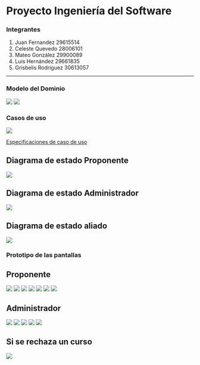 # Proyecto Ingeniería del Software
###  Integrantes
 1. Juan Fernandez 29615514
 1. Celeste Quevedo 28006101
 1. Mateo González 29900089
 1. Luis Hernández 29661835
 1. Grisbelis Rodríguez 30613057
 

------------
### Modelo del Dominio
![](https://media.discordapp.net/attachments/1246935568466841625/1254550281098887178/9d684cd9-246b-4189-8bcf-5e8701af1a53.png?ex=66807dff&is=667f2c7f&hm=763605394f66db8e0107ad1a2c0c49703733eafb84e24653165484dd7b454d54&=&format=webp&quality=lossless)
![](https://cdn.discordapp.com/attachments/1246935568466841625/1250254992598634526/IMG_20240611_210449_170.png?ex=666a4632&is=6668f4b2&hm=7a2951dad8f235c1f74095b3e1ac540c6e6734b9a960a9c71c4e601c4ecc59cd&)

### Casos de uso
![](https://media.discordapp.net/attachments/1246935568466841625/1254552371699253309/image.png?ex=6679e871&is=667896f1&hm=79bb91485c506423828ead87c078943d8ac25cfabca63d0e77d4736660584597&=&format=webp&quality=lossless&width=607&height=626)

[Especificaciones de caso de uso](https://docs.google.com/document/d/1MEt3gX_J-PPbxoFFk7-dKA0x_3GeCyxif3Wkr12mtso/edit?usp=sharing "Especificaciones de caso de uso")

## Diagrama de estado Proponente
![](https://media.discordapp.net/attachments/1246935568466841625/1254552827033026621/image.png?ex=6679e8de&is=6678975e&hm=d3518bf08ce1f270f11f0620aafd5c0da8fdba2197b57cafa0e0af6e4d94efb5&=&format=webp&quality=lossless&width=441&height=626)
## Diagrama de estado Administrador
![](https://media.discordapp.net/attachments/1246935568466841625/1254554892341874851/image.png?ex=6679eaca&is=6678994a&hm=4449a677fc1845d2ed7bd861fe67ec3fc1a86611582693e7337ae42d550917d7&=&format=webp&quality=lossless&width=594&height=626)
## Diagrama de estado aliado
![](https://media.discordapp.net/attachments/1246935568466841625/1254556943960248370/image.png?ex=6679ecb3&is=66789b33&hm=2e3ca5e9eba3c61fea137b72e61abd437b950d043e41e7e82ec5f6910b1208fc&=&format=webp&quality=lossless&width=558&height=626)

### Prototipo de las pantallas

## Proponente 
![](https://media.discordapp.net/attachments/1246935568466841625/1254593973507588146/Intefaces_V2_pages-to-jpg-0001.jpg?ex=667a0f30&is=6678bdb0&hm=c089b2bc1c6da57fb8008428bf7c192d6393772e5ba179a1a94d173d41c9ae7a&=&format=webp&width=1113&height=626)
![](https://media.discordapp.net/attachments/1246935568466841625/1254593973910114356/Intefaces_V2_pages-to-jpg-0003.jpg?ex=667a0f30&is=6678bdb0&hm=b82b0d0710bb1faa3949e5c2304c56105371a4fb1ee3a6b0923c1fd8ae1a6f74&=&format=webp&width=1113&height=626)
![](https://media.discordapp.net/attachments/1246935568466841625/1254593974350381056/Intefaces_V2_pages-to-jpg-0005.jpg?ex=667a0f30&is=6678bdb0&hm=f212e1c06cf70f21b392b7d9a7e99d463becfdbf1809ff9b688403edb520e315&=&format=webp&width=1113&height=626)
![](https://media.discordapp.net/attachments/1246935568466841625/1254593974669414540/Intefaces_V2_pages-to-jpg-0007.jpg?ex=667a0f30&is=6678bdb0&hm=0596c0fabfb17637574c00869a4f969f3c11fda963e951fee0c3f94e365069c4&=&format=webp&width=1113&height=626)
![](https://media.discordapp.net/attachments/1246935568466841625/1254593974979661834/Intefaces_V2_pages-to-jpg-0009.jpg?ex=667a0f30&is=6678bdb0&hm=253e856267d039c801fa73c9c068111e6af22231527f9cb4457a255b3f586d3e&=&format=webp&width=1113&height=626)
![](https://media.discordapp.net/attachments/1246935568466841625/1254593975260807249/Intefaces_V2_pages-to-jpg-0011.jpg?ex=667a0f30&is=6678bdb0&hm=5d2b25b67456f387aa34b6a8ab0f562f2d62f9aa0c6de81fa2e9a6ed241d5559&=&format=webp&width=1113&height=626)
![](https://media.discordapp.net/attachments/1246935568466841625/1254593975625715764/Intefaces_V2_pages-to-jpg-0013.jpg?ex=667a0f31&is=6678bdb1&hm=94c9d54509d85d2f57cec6a75a62e8f141f0af48989d2e0193d1d103eb6291cc&=&format=webp&width=1113&height=626)

## Administrador
![](https://media.discordapp.net/attachments/1246935568466841625/1254593975981965395/Intefaces_V2_pages-to-jpg-0015.jpg?ex=667a0f31&is=6678bdb1&hm=2836d41553f1b3a61e5c6e83a1bb5cff1f7e1fe1604213560ac0534f43638311&=&format=webp&width=1113&height=626)
![](https://media.discordapp.net/attachments/1246935568466841625/1254593976506519662/Intefaces_V2_pages-to-jpg-0017.jpg?ex=667a0f31&is=6678bdb1&hm=38a7cf743ca6f60d2f087ef29dd789977b0544a55f8c7ff03e37421a834cda64&=&format=webp&width=1113&height=626)
![](https://media.discordapp.net/attachments/1246935568466841625/1254593976867225620/Intefaces_V2_pages-to-jpg-0019.jpg?ex=66814f71&is=667ffdf1&hm=4aa8eb27aa6cac97da39a67c30f7170903eab882abdfa06f0199ab8e77824983&=&format=webp&width=1113&height=626)
![](https://media.discordapp.net/attachments/1246935568466841625/1254593976867225620/Intefaces_V2_pages-to-jpg-0019.jpg?ex=667a0f31&is=6678bdb1&hm=4293e2df1dfbe5e05a3c61c02df4827d04c1d4925a2bea687ca54f72540d789b&=&format=webp&width=1113&height=626)
![](https://media.discordapp.net/attachments/1246935568466841625/1254593995959570472/Intefaces_V2_pages-to-jpg-0021.jpg?ex=667a0f35&is=6678bdb5&hm=9d6df815f81c7c4dd9d6f0cf3c85632b7f6dbd37462ad1fccca70401128cb18d&=&format=webp&width=1113&height=626)

## Si se rechaza un curso
![](https://media.discordapp.net/attachments/1246935568466841625/1254594053480124518/Intefaces_V2_pages-to-jpg-0023.jpg?ex=667a0f43&is=6678bdc3&hm=635de4675160425dfbac419309edd936ac27f5700df6da26e38b88e9c2470b4a&=&format=webp&width=1113&height=626)
![]()
![]()
![]()
![]()

